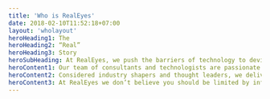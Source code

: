 ```yaml
---
title: 'Who is RealEyes'
date: 2018-02-10T11:52:18+07:00
layout: 'wholayout'
heroHeading1: The
heroHeading2: “Real”
heroHeading3: Story
heroSubHeading: At RealEyes, we push the barriers of technology to devise creative solutions that overdeliver for our customers.
heroContent1: Our team of consultants and technologists are passionate about creating highly engaging streaming media experiences. We are equally at ease powering the world’s most anticipated and watched streaming events and programming—including the Olympics, World Cup, The Super Bowl, and the Masters—or enabling companies like Oracle to seamlessly and securely broadcast to a global network of over 50,000 employees. From bespoke application development to complex media aggregation and intelligence, RealEyes’ versititle team of technologists are adept at complementing existing technology teams to tackle some of the industry’s most complex problems.
heroContent2: Considered industry shapers and thought leaders, we deliver exceptional viewer experiences for broadcasters, media and e-gaming companies, as well as for brands whose needs cannot be met by off-the-shelf software. We do this through a mix of consulting, bespoke development, and our own robust platform and suite of products, enabling us to deliver tailored solutions that help ensure success every single time. 
heroContent3: At RealEyes we don’t believe you should be limited by inflexible technology. You can rely on us to provide insight and to push the boundaries of off the shelf streaming platforms. Whatever suite of products you use, our own or someone else’s, we will be joined at the hip with you to deliver perfection. 
---
```

 